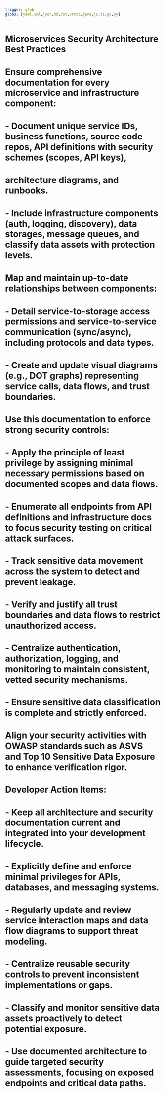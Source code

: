 ```yaml
---
trigger: glob
globs: [yaml,yml,json,md,dot,proto,java,js,ts,go,py]
---
```

# Microservices Security Architecture Best Practices

# Ensure comprehensive documentation for every microservice and infrastructure component:
# - Document unique service IDs, business functions, source code repos, API definitions with security schemes (scopes, API keys),
#   architecture diagrams, and runbooks.
# - Include infrastructure components (auth, logging, discovery), data storages, message queues, and classify data assets with protection levels.

# Map and maintain up-to-date relationships between components:
# - Detail service-to-storage access permissions and service-to-service communication (sync/async), including protocols and data types.
# - Create and update visual diagrams (e.g., DOT graphs) representing service calls, data flows, and trust boundaries.

# Use this documentation to enforce strong security controls:
# - Apply the principle of least privilege by assigning minimal necessary permissions based on documented scopes and data flows.
# - Enumerate all endpoints from API definitions and infrastructure docs to focus security testing on critical attack surfaces.
# - Track sensitive data movement across the system to detect and prevent leakage.
# - Verify and justify all trust boundaries and data flows to restrict unauthorized access.
# - Centralize authentication, authorization, logging, and monitoring to maintain consistent, vetted security mechanisms.
# - Ensure sensitive data classification is complete and strictly enforced.

# Align your security activities with OWASP standards such as ASVS and Top 10 Sensitive Data Exposure to enhance verification rigor.

# Developer Action Items:
# - Keep all architecture and security documentation current and integrated into your development lifecycle.
# - Explicitly define and enforce minimal privileges for APIs, databases, and messaging systems.
# - Regularly update and review service interaction maps and data flow diagrams to support threat modeling.
# - Centralize reusable security controls to prevent inconsistent implementations or gaps.
# - Classify and monitor sensitive data assets proactively to detect potential exposure.
# - Use documented architecture to guide targeted security assessments, focusing on exposed endpoints and critical data paths.
```